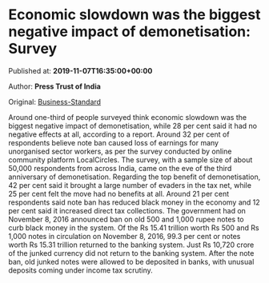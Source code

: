 
# Economic slowdown was the biggest negative impact of demonetisation: Survey

Published at: **2019-11-07T16:35:00+00:00**

Author: **Press Trust of India**

Original: [Business-Standard](https://www.business-standard.com/article/pti-stories/33-pc-feel-slowdown-was-biggest-negative-impact-of-demonetisation-survey-119110701725_1.html)

Around one-third of people surveyed think economic slowdown was the biggest negative impact of demonetisation, while 28 per cent said it had no negative effects at all, according to a report.
Around 32 per cent of respondents believe note ban caused loss of earnings for many unorganised sector workers, as per the survey conducted by online community platform LocalCircles. The survey, with a sample size of about 50,000 respondents from across India, came on the eve of the third anniversary of demonetisation.
Regarding the top benefit of demonetisation, 42 per cent said it brought a large number of evaders in the tax net, while 25 per cent felt the move had no benefits at all. Around 21 per cent respondents said note ban has reduced black money in the economy and 12 per cent said it increased direct tax collections.
The government had on November 8, 2016 announced ban on old 500 and 1,000 rupee notes to curb black money in the system. Of the Rs 15.41 trillion worth Rs 500 and Rs 1,000 notes in circulation on November 8, 2016, 99.3 per cent or notes worth Rs 15.31 trillion returned to the banking system. Just Rs 10,720 crore of the junked currency did not return to the banking system.
After the note ban, old junked notes were allowed to be deposited in banks, with unusual deposits coming under income tax scrutiny.
